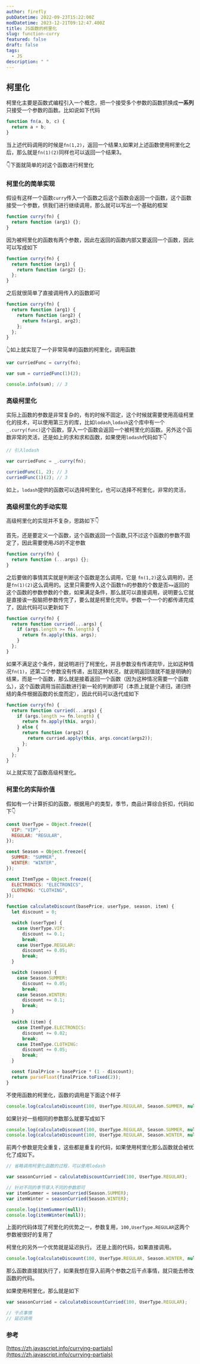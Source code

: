 ```yaml
---
author: firefly
pubDatetime: 2022-09-23T15:22:00Z
modDatetime: 2023-12-21T09:12:47.400Z
title: JS函数的柯里化
slug: function-curry
featured: false
draft: false
tags:
  - JS
description: " "
---
```


## 柯里化

柯里化主要是函数式编程引入一个概念，把一个接受多个参数的函数抓换成**一系列**只接受一个参数的函数。比如说如下代码

```js
function fn(a, b, c) {
  return a + b;
}
```

当上述代码调用的时候是`fn(1,2)`，返回一个结果`3`,如果对上述函数使用柯里化之后，那么就是`fn(1)(2)`同样也可以返回一个结果3。

👇下面就简单的对这个函数进行柯里化

### 柯里化的简单实现

假设有这样一个函数`curry`传入一个函数之后这个函数会返回一个函数，这个函数接受一个参数，供我们进行继续调用，那么就可以写出一个基础的框架

```js
function curry(fn) {
  return function (arg1) {};
}
```

因为被柯里化的函数有两个参数，因此在返回的函数内部又要返回一个函数，因此可以写成如下

```js
function curry(fn) {
  return function (arg1) {
    return function (arg2) {};
  };
}
```

之后就很简单了直接调用传入的函数即可

```js
function curry(fn) {
  return function (arg1) {
    return function (arg2) {
      return fn(arg1, arg2);
    };
  };
}
```

👆如上就实现了一个非常简单的函数的柯里化，调用函数

```js
var curriedFunc = curry(fn);

var sum = curriedFunc(1)(2);

console.info(sum); // 3
```

### 高级柯里化

实际上函数的参数是非常复杂的，有的时候不固定，这个时候就需要使用高级柯里化的技术，可以使用第三方的库，比如`lodash`,`lodash`这个库中有一个`_.curry(func)`这个函数，穿入一个函数会返回一个被柯里化的函数。另外这个函数非常的灵活，还是如上的求和求和函数，如果使用`lodash`代码如下👇

```js
// 引入lodash

var curriedFunc = _.curry(fn);

curriedFunc(1, 2); // 3
curriedFunc(1)(2); // 3
```

如上，`lodash`提供的函数可以选择柯里化，也可以选择不柯里化，非常的灵活，

### 高级柯里化的手动实现

高级柯里化的实现并不复杂，思路如下👇

首先，还是要定义一个函数，这个函数返回一个函数,只不过这个函数的参数不固定了，因此需要使用JS的不定参数

```js
function curry(fn) {
  return function (...args) {};
}
```

之后要做的事情其实就是判断这个函数是怎么调用，它是 `fn(1,2)`这么调用的，还是`fn(1)(2)`这么调用的。这里只需要传入这个函数`fn`的参数的个数是否`>=`返回的这个函数的参数参数的个数，如果满足条件，那么就可以直接调用，说明要么它就是直接诶一股脑把参数传完了，要么就是柯里化完毕。参数一个一个的都传递完成了，因此代码可以更新如下

```js
function curry(fn) {
  return function curried(...args) {
    if (args.length >= fn.length) {
      return fn.apply(this, args);
    }
  };
}
```

如果不满足这个条件，就说明进行了柯里化，并且参数没有传递完毕，比如这种情况`fn(1)`，还第二个参数没有传递，出现这种状况，就说明返回值就不能是明确的结果，而是一个函数，那么就是接着返回一个函数（因为这种情况需要一个函数么），这个函数调用当前函数进行新一轮的判断即可（本质上就是个递归，递归终结的条件根据函数的长度而定），因此代码可以迭代成如下

```js
function curry(fn) {
  return function curried(...args) {
    if (args.length >= fn.length) {
      return fn.apply(this, args);
    } else {
      return function (args2) {
        return curried.apply(this, args.concat(args2));
      };
    }
  };
}
```

以上就实现了函数高级柯里化。

### 柯里化的实际价值

假如有一个计算折扣的函数，根据用户的类型，季节，商品计算综合折扣，代码如下👇

```js
const UserType = Object.freeze({
  VIP: "VIP",
  REGULAR: "REGULAR",
});

const Season = Object.freeze({
  SUMMER: "SUMMER",
  WINTER: "WINTER",
});

const ItemType = Object.freeze({
  ELECTRONICS: "ELECTRONICS",
  CLOTHING: "CLOTHING",
});

function calculateDiscount(basePrice, userType, season, item) {
  let discount = 0;

  switch (userType) {
    case UserType.VIP:
      discount += 0.1;
      break;
    case UserType.REGULAR:
      discount += 0.05;
      break;
  }

  switch (season) {
    case Season.SUMMER:
      discount += 0.05;
      break;
    case Season.WINTER:
      discount += 0.1;
      break;
  }

  switch (item) {
    case ItemType.ELECTRONICS:
      discount += 0.02;
      break;
    case ItemType.CLOTHING:
      discount += 0.05;
      break;
  }

  const finalPrice = basePrice * (1 - discount);
  return parseFloat(finalPrice.toFixed(2));
}
```

不使用函数的柯里化，函数的调用是下面这个样子

```js
console.log(calculateDiscount(100, UserType.REGULAR, Season.SUMMER, null));
```

如果针对一些相同的参数那么就要写成如下

```js
console.log(calculateDiscount(100, UserType.REGULAR, Season.SUMMER, null));
console.log(calculateDiscount(100, UserType.REGULAR, Season.WINTER, null));
```

前两个参数是完全重复，这些都是重复的代码，如果使用柯里化那么函数就会被优化了成如下。

```js
// 省略调用柯里化函数的过程，可以使用lodash

var seasonCurried = calculateDiscountCurried(100, UserType.REGULAR);

// 针对不同的季节穿入不同的参数即可
var itemSummer = seasonCurried(Season.SUMMER);
var itemWinter = seasonCurried(Season.WINTER);

console.log(itemSummer(null));
console.log(itemWinter(null));
```

上面的代码体现了柯里化的优势之一，参数复用，`100,UserType.REGULAR`这两个参数被很好的复用了

柯里化的另外一个优势就是延迟执行。
还是上面的代码，如果直接调用。

```js
console.log(calculateDiscount(100, UserType.REGULAR, Season.WINTER, null));
```

那么函数直接就执行了，如果我想在穿入前两个参数之后干点事情，就只能去修改函数的代码。

如果使用柯里化，那么就是如下

```js
var seasonCurried = calculateDiscountCurried(100, UserType.REGULAR);

// 干点事情
// 延迟调用
```

### 参考

[https://zh.javascript.info/currying-partials](https://zh.javascript.info/currying-partials)
